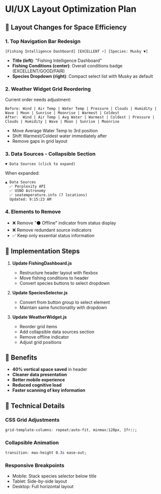 # UI/UX Layout Optimization Plan

## 🎨 **Layout Changes for Space Efficiency**

### 1. **Top Navigation Bar Redesign**
```
[Fishing Intelligence Dashboard] [EXCELLENT ⚡] [Species: Musky ▼]
```
- **Title (left)**: "Fishing Intelligence Dashboard"
- **Fishing Conditions (center)**: Overall conditions badge (EXCELLENT/GOOD/FAIR)
- **Species Dropdown (right)**: Compact select list with Musky as default

### 2. **Weather Widget Grid Reordering**
Current order needs adjustment:
```
Before: Wind | Air Temp | Water Temp | Pressure | Clouds | Humidity | Wave | Moon | Sunrise | Moonrise | Warmest | Coldest
After:  Wind | Air Temp | Avg Water | Warmest | Coldest | Pressure | Clouds | Humidity | Wave | Moon | Sunrise | Moonrise
```
- Move Average Water Temp to 3rd position
- Shift Warmest/Coldest water immediately after
- Remove gaps in grid layout

### 3. **Data Sources - Collapsible Section**
```
▼ Data Sources (click to expand)
```
When expanded:
```
▲ Data Sources
  ✅ Perplexity API
  ✅ USNO Astronomy  
  ✅ seatemperature.info (7 locations)
  Updated: 9:15:23 AM
```

### 4. **Elements to Remove**
- ❌ Remove "⚫ Offline" indicator from status display
- ❌ Remove redundant source indicators
- ✅ Keep only essential status information

## 📐 **Implementation Steps**

1. **Update FishingDashboard.js**
   - Restructure header layout with flexbox
   - Move fishing conditions to header
   - Convert species buttons to select dropdown

2. **Update SpeciesSelector.js**
   - Convert from button group to select element
   - Maintain same functionality with dropdown

3. **Update WeatherWidget.js**
   - Reorder grid items
   - Add collapsible data sources section
   - Remove offline indicator
   - Adjust grid positions

## 🎯 **Benefits**
- **40% vertical space saved** in header
- **Cleaner data presentation**
- **Better mobile experience**
- **Reduced cognitive load**
- **Faster scanning of key information**

## 🔧 **Technical Details**

### CSS Grid Adjustments
```css
grid-template-columns: repeat(auto-fit, minmax(120px, 1fr));
```

### Collapsible Animation
```css
transition: max-height 0.3s ease-out;
```

### Responsive Breakpoints
- Mobile: Stack species selector below title
- Tablet: Side-by-side layout
- Desktop: Full horizontal layout